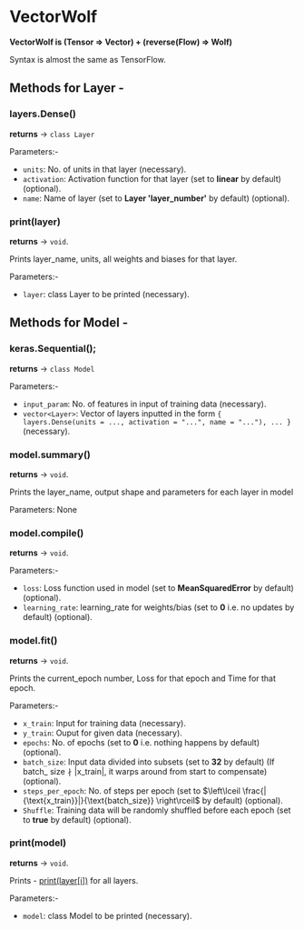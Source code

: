 # VectorWolf
**VectorWolf is (Tensor => Vector) + (reverse(Flow) => Wolf)**

Syntax is almost the same as TensorFlow.

## Methods for Layer -
### layers.Dense()
**returns** -> `class Layer`

Parameters:-
-  `units`: No. of units in that layer (necessary).
-  `activation`: Activation function for that layer (set to **linear** by default) (optional).
-  `name`: Name of layer (set to **Layer 'layer_number'** by default) (optional).

### print(layer)
**returns** -> `void`.

Prints layer_name, units, all weights and biases for that layer.

Parameters:-
- `layer`: class Layer to be printed (necessary).

## Methods for Model -
### keras.Sequential();
**returns** -> `class Model`

Parameters:-
-  `input_param`: No. of features in input of training data (necessary).
-  `vector<Layer>`: Vector of layers inputted in the form ```{ layers.Dense(units = ..., activation = "...", name = "..."), ... }``` (necessary).
### model.summary()
**returns** -> `void`.

Prints the layer_name, output shape and parameters for each layer in model

Parameters: None

### model.compile()
**returns** -> `void`.

Parameters:-
- `loss`: Loss function used in model (set to **MeanSquaredError** by default) (optional).
- `learning_rate`: learning_rate for weights/bias (set to **0** i.e. no updates by default) (optional).

### model.fit()
**returns** -> `void`.

Prints the current_epoch number, Loss for that epoch and Time for that epoch.

Parameters:-
- `x_train`: Input for training data (necessary).
- `y_train`: Ouput for given data (necessary).
- `epochs`: No. of epochs (set to **0** i.e. nothing happens by default) (optional).
- `batch_size`: Input data divided into subsets (set to **32** by default) (If $\text{batch_ size} \nmid |\text{x_train}|$, it warps around from start to compensate) (optional).
- `steps_per_epoch`: No. of steps per epoch (set to $\left\lceil \frac{|{\text{x_train}}|}{\text{batch_size}} \right\rceil$ by default) (optional).
- `Shuffle`: Training data will be randomly shuffled before each epoch (set to **true** by default) (optional).

### print(model)
**returns** -> `void`.

Prints - [print(layer[i])](https://github.com/soham-c04/VectorWolf/tree/main?tab=readme-ov-file#printlayer) for all layers.

Parameters:-
- `model`: class Model to be printed (necessary).
